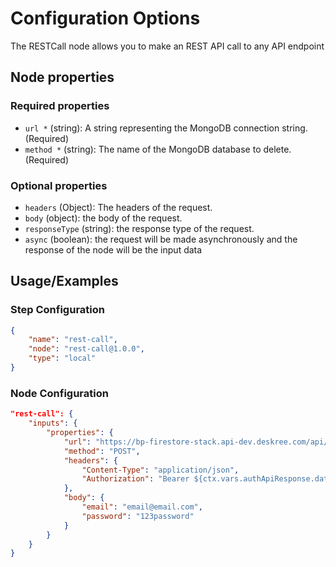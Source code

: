 # Configuration Options
The RESTCall node allows you to make an REST API call to any API endpoint


## Node properties

### Required properties
- `url *` (string): A string representing the MongoDB connection string. (Required)
- `method *` (string): The name of the MongoDB database to delete. (Required)

### Optional properties

- `headers` (Object): The headers of the request.
- `body` (object): the body of the request.
- `responseType` (string): the response type of the request.
- `async` (boolean): the request will be made asynchronously and the response of the node will be the input data

## Usage/Examples
### Step Configuration

```json
{
    "name": "rest-call",
    "node": "rest-call@1.0.0",
    "type": "local"
}
```

### Node Configuration
```json
"rest-call": {
    "inputs": {
        "properties": {
            "url": "https://bp-firestore-stack.api-dev.deskree.com/api/v1/auth/accounts/sign-in/email",
            "method": "POST",
            "headers": {
                "Content-Type": "application/json",
                "Authorization": "Bearer ${ctx.vars.authApiResponse.data.idToken}"
            },
            "body": {
                "email": "email@email.com",
                "password": "123password"
            }
        }
    }
}
```

